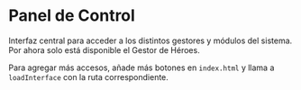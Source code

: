 # Panel de Control

Interfaz central para acceder a los distintos gestores y módulos del sistema. Por ahora solo está disponible el Gestor de Héroes.

Para agregar más accesos, añade más botones en `index.html` y llama a `loadInterface` con la ruta correspondiente.

